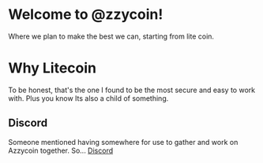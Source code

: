 # Welcome to @zzycoin!
Where we plan to make the best we can, starting from lite coin.


# Why Litecoin

To be honest, that's the one I found to be the most secure and easy to work with. Plus you know Its also a child of something.

## Discord

Someone mentioned having somewhere for use to gather and work on Azzycoin together. So...
 [Discord](https://discord.gg/h7YyjpWucy)
